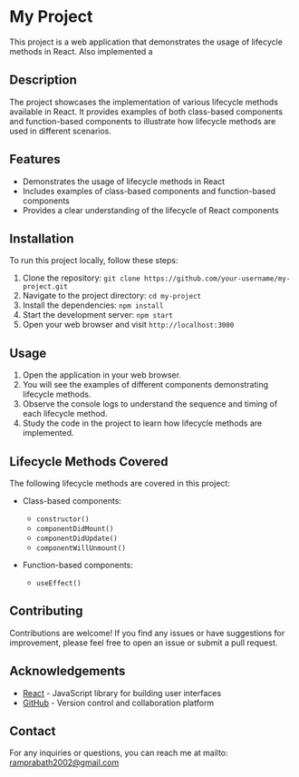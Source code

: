 # My Project

This project is a web application that demonstrates the usage of lifecycle methods in React.
Also implemented a 

## Description

The project showcases the implementation of various lifecycle methods available in React. It provides examples of both class-based components and function-based components to illustrate how lifecycle methods are used in different scenarios.

## Features

- Demonstrates the usage of lifecycle methods in React
- Includes examples of class-based components and function-based components
- Provides a clear understanding of the lifecycle of React components

## Installation

To run this project locally, follow these steps:

1. Clone the repository: `git clone https://github.com/your-username/my-project.git`
2. Navigate to the project directory: `cd my-project`
3. Install the dependencies: `npm install`
4. Start the development server: `npm start`
5. Open your web browser and visit `http://localhost:3000`

## Usage

1. Open the application in your web browser.
2. You will see the examples of different components demonstrating lifecycle methods.
3. Observe the console logs to understand the sequence and timing of each lifecycle method.
4. Study the code in the project to learn how lifecycle methods are implemented.

## Lifecycle Methods Covered

The following lifecycle methods are covered in this project:

- Class-based components:
  - `constructor()`
  - `componentDidMount()`
  - `componentDidUpdate()`
  - `componentWillUnmount()`

- Function-based components:
  - `useEffect()`

## Contributing

Contributions are welcome! If you find any issues or have suggestions for improvement, please feel free to open an issue or submit a pull request.


## Acknowledgements

- [React](https://reactjs.org) - JavaScript library for building user interfaces
- [GitHub](https://github.com) - Version control and collaboration platform

## Contact

For any inquiries or questions, you can reach me at mailto: ramprabath2002@gmail.com
